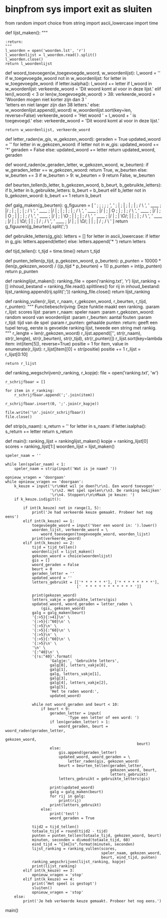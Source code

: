 # binpfrom sys import exit as sluiten
from random import choice
from string import ascii_lowercase
import time


def lijst_maken():
    """

    :return:
    """
    l_woorden = open('woorden.lst', 'r')
    l_woordenlijst = l_woorden.read().split()
    l_woorden.close()
    return l_woordenlijst


def woord_toevoegen(w_toegevoegde_woord, w_woordenlijst):
    l_woord = ''
    if w_toegevoegde_woord not in w_woordenlijst:
        for letter in w_toegevoegde_woord:
            if letter.isalpha():
                l_woord += letter
        if l_woord in w_woordenlijst:
            verkeerde_woord = 'Dit woord komt al voor in deze lijst.'
        elif len(l_woord) < 3 or len(w_toegevoegde_woord) > 38:
            verkeerde_woord = 'Woorden mogen niet korter zijn dan 3 ' \
                              'letters en niet langer zijn dan 38 letters.'
        else:
            w_woordenlijst.append(l_woord)
            w_woordenlijst.sort(key=len, reverse=False)
            verkeerde_woord = 'Het woord ' + l_woord + ' is toegevoegd.'
    else:
        verkeerde_woord = 'Dit woord komt al voor in deze lijst.'

    return w_woordenlijst, verkeerde_woord


def letter_raden(w_gis, w_gekozen_woord):
    geraden = True
    updated_woord = ''
    for letter in w_gekozen_woord:
        if letter not in w_gis:
            updated_woord += '*'
            geraden = False
        else:
            updated_woord += letter
    return updated_woord, geraden


def woord_raden(w_geraden_letter, w_gekozen_woord, w_beurten):
    if w_geraden_letter == w_gekozen_woord:
        return True, w_beurten
    else:
        w_beurten += 3
        if w_beurten > 9:
            w_beurten = 9
        return False, w_beurten


def beurten_tellen(b_letter, b_gekozen_woord, b_beurt, b_gebruikte_letters):
    if b_letter in b_gebruikte_letters:
        b_beurt = b_beurt
    elif b_letter not in b_gekozen_woord:
        b_beurt += 1
    return b_beurt


def galg_maken(g_beurten):
    g_figuuren = [
        '         ;         ;         ;         ;         ;         ',
        '         ;  |      ;  |      ;  |      ;  |      ; / \     ',
        '   ____  ;  |/     ;  |      ;  |      ;  |      ; / \     ',
        '   ____  ;  |/   | ;  |      ;  |      ;  |      ; / \     ',
        '   ____  ;  |/   | ;  |    O ;  |      ;  |      ; / \     ',
        '   ____  ;  |/   | ;  |    O ;  |    | ;  |      ; / \     ',
        '   ____  ;  |/   | ;  |   \O ;  |    | ;  |      ; / \     ',
        '   ____  ;  |/   | ;  |   \O/;  |    | ;  |      ; / \     ',
        '   ____  ;  |/   | ;  |   \O/;  |    | ;  |   /  ; / \     ',
        '   ____  ;  |/   | ;  |   \O/;  |    | ;  |   / \; / \     '
    ]
    return g_figuuren[g_beurten].split(';')


def gebruikte_letters(g_gis):
    letters = []
    for letter in ascii_lowercase:
        if letter in g_gis:
            letters.append(letter)
        else:
            letters.append('* ')
    return letters


def tijd_tellen():
    t_tijd = time.time()
    return t_tijd


def punten_tellen(p_tijd, p_gekozen_woord, p_beurten):
    p_punten = 10000 * (len(p_gekozen_woord) / ((p_tijd * p_beurten) + 1))
    p_punten = int(p_punten)
    return p_punten


def rankinglijst_maken():
    ranking_file = open('ranking.txt', 'r')
    lijst_ranking = []
    inhoud_bestand = ranking_file.read().splitlines()
    for rij in inhoud_bestand:
        lijst_ranking.append(rij.split(';'))
    ranking_file.close()
    return lijst_ranking


def ranking_vullen(r_lijst, r_naam, r_gekozen_woord, r_beurten, r_tijd,
                   r_punten):
    """
    Functiebeschrijving: Deze funktie maakt een ranking.
    :param r_lijst: scores lijst
    :param r_naam: speler naam
    :param r_gekozen_woord: random woord van woordenlijst
    :param r_beurten: aantal fouten
    :param r_tijd: tijd van de spel
    :param r_punten: gehaalde punten
    :return: geeft een tupel terug, eerste is gevoelde ranking lijst, tweede
     een string met rankig.
    """
    r_lengte = len(r_gekozen_woord)
    r_lijst.append(['', str(r_naam), str(r_lengte), str(r_beurten),
                    str(r_tijd), str(r_punten)])
    r_lijst.sort(key=lambda item: int(item[5]), reverse=True)
    positie = 1
    for item, value in enumerate(r_lijst):
        r_lijst[item][0] = str(positie)
        positie += 1
    r_lijst = r_lijst[0:10]

    return r_lijst


def ranking_wegschrijven(r_ranking, r_kopje):
    file = open('ranking.txt', 'w')

    r_schrijfbaar = []

    for item in r_ranking:
        r_schrijfbaar.append(';'.join(item))

    r_schrijfbaar.insert(0, ';'.join(r_kopje))

    file.write('\n'.join(r_schrijfbaar))
    file.close()


def strip(s_naam):
    s_return = ''
    for letter in s_naam:
        if letter.isalpha():
            s_return += letter
    return s_return


def main():
    ranking_lijst = rankinglijst_maken()
    kopje = ranking_lijst[0]
    scores = ranking_lijst[1:]
    woorden_lijst = lijst_maken()

    speler_naam = ''

    while len(speler_naam) < 1:
        speler_naam = strip(input('Wat is je naam? '))

    opnieuw_vragen = 'doorgaan'
    while opnieuw_vragen == 'doorgaan':
        k_keuze = input('\r\nWat wil je doen?\r\n1. Een woord toevogen'
                        '\r\n2. Het spel spelen\r\n3. De ranking bekijken'
                        '\r\n4. Stoppen\r\n\nMaak je keuze: ')
        if k_keuze.isdigit():

            if int(k_keuze) not in range(1, 5):
                print('Je had verkeerde keuze gemaakt. Probeer het nog eens')
            elif int(k_keuze) == 1:
                toegevoegde_woord = input('Voer een woord in: ').lower()
                woorden_lijst, verkeerde_woord = \
                    woord_toevoegen(toegevoegde_woord, woorden_lijst)
                print(verkeerde_woord)
            elif int(k_keuze) == 2:
                tijd = tijd_tellen()
                woordenlijst = lijst_maken()
                gekozen_woord = choice(woordenlijst)
                gis = []
                woord_geraden = False
                beurt = 0
                geraden_letter = ''
                updated_woord = ''
                letters_gebruikt = [['* * * * * *'], ['* * * * * * * *'],
                                    ['  * * * * * * * * * * * ']]

                print(gekozen_woord)
                letters_vakje = gebruikte_letters(gis)
                updated_woord, woord_geraden = letter_raden \
                    (gis, gekozen_woord)
                galg = galg_maken(beurt)
                '{:>5}{:>41}\n' \
                '{:>5}{:^60}\n' \
                '{:>5}\n' \
                '{:>5}{:^60}\n' \
                '{:>5}\n' \
                '{:>5}{:^60}\n' \
                '{:>5}\n' \
                '\n' \
                '{:^40}\n' \
                '{!s:^40}'.format(
                        'Galgje:', 'Gebruikte letters',
                        galg[0], letters_vakje[0],
                        galg[1],
                        galg, letters_vakje[1],
                        galg[3],
                        galg[4], letters_vakje[2],
                        galg[5],
                        'Het te raden woord:',
                        updated_woord)

                while not woord_geraden and beurt < 10:
                    if beurt < 9:
                        geraden_letter = input(
                                'Type een letter of een word: ')
                        if len(geraden_letter) > 1:
                            woord_geraden, beurt = woord_raden(geraden_letter,
                                                               gekozen_woord,
                                                               beurt)
                        else:
                            gis.append(geraden_letter)
                            updated_woord, woord_geraden = \
                                letter_raden(gis, gekozen_woord)
                            beurt = beurten_tellen(geraden_letter,
                                                   gekozen_woord, beurt,
                                                   letters_gebruikt)
                            letters_gebruikt = gebruikte_letters(gis)

                        print(updated_woord)
                        galg = galg_maken(beurt)
                        for rij in galg:
                            print(rij)
                        print(letters_gebruikt)
                    else:
                        print('test')
                        woord_geraden = True

                tijd2 = tijd_tellen()
                totaale_tijd = round(tijd2 - tijd)
                punten = punten_tellen(totaale_tijd, gekozen_woord, beurt)
                minuten, seconden = divmod(totaale_tijd, 60)
                eind_tijd = "{}m{}s".format(minuten, seconden)
                lijst_ranking = ranking_vullen(scores,
                                               speler_naam, gekozen_woord,
                                               beurt, eind_tijd, punten)
                ranking_wegschrijven(lijst_ranking, kopje)
                print(lijst_ranking)
            elif int(k_keuze) == 3:
                opnieuw_vragen = 'stop'
            elif int(k_keuze) == 4:
                print('Het speel is gestopt')
                sluiten()
                opnieuw_vragen = 'stop'
        else:
            print('Je heb verkeerde keuze gemaakt. Probeer het nog eens.')


main()
